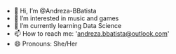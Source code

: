 - 👋 Hi, I’m @Andreza-BBatista
- 👀 I’m interested in music and games
- 🌱 I’m currently learning Data Science
- 📫 How to reach me: 'andreza.bbatista@outlook.com'
- 😄 Pronouns: She/Her
